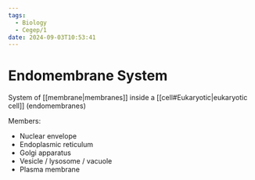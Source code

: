 ```yaml
---
tags:
  - Biology
  - Cegep/1
date: 2024-09-03T10:53:41
---
```


# Endomembrane System

System of [[membrane|membranes]] inside a [[cell#Eukaryotic|eukaryotic cell]] (endomembranes)

Members:

- Nuclear envelope
- Endoplasmic reticulum
- Golgi apparatus
- Vesicle / lysosome / vacuole
- Plasma membrane